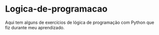 # Logica-de-programacao
Aqui tem alguns de exercícios de lógica de programação com Python que fiz durante meu aprendizado.
